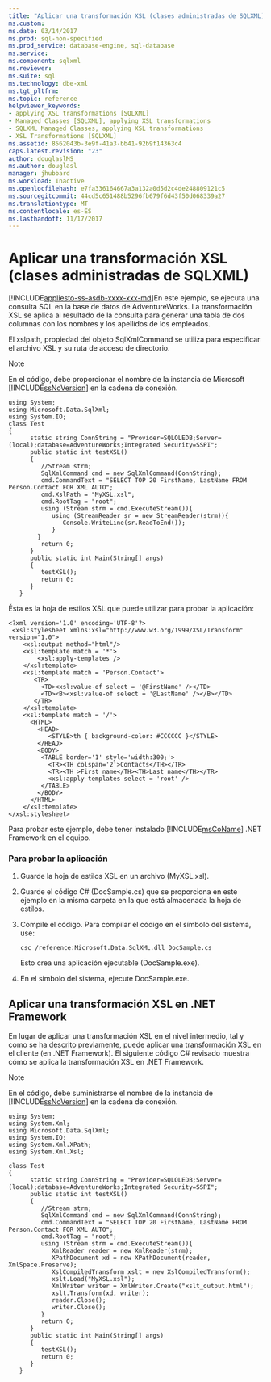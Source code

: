 ```yaml
---
title: "Aplicar una transformación XSL (clases administradas de SQLXML) | Documentos de Microsoft"
ms.custom: 
ms.date: 03/14/2017
ms.prod: sql-non-specified
ms.prod_service: database-engine, sql-database
ms.service: 
ms.component: sqlxml
ms.reviewer: 
ms.suite: sql
ms.technology: dbe-xml
ms.tgt_pltfrm: 
ms.topic: reference
helpviewer_keywords:
- applying XSL transformations [SQLXML]
- Managed Classes [SQLXML], applying XSL transformations
- SQLXML Managed Classes, applying XSL transformations
- XSL Transformations [SQLXML]
ms.assetid: 8562043b-3e9f-41a3-bb41-92b9f14363c4
caps.latest.revision: "23"
author: douglaslMS
ms.author: douglasl
manager: jhubbard
ms.workload: Inactive
ms.openlocfilehash: e7fa336164667a3a132a0d5d2c4de248809121c5
ms.sourcegitcommit: 44cd5c651488b5296fb679f6d43f50d068339a27
ms.translationtype: MT
ms.contentlocale: es-ES
ms.lasthandoff: 11/17/2017
---
```

# <a name="applying-an-xsl-transformation-sqlxml-managed-classes"></a>Aplicar una transformación XSL (clases administradas de SQLXML)
[!INCLUDE[appliesto-ss-asdb-xxxx-xxx-md](../../../includes/appliesto-ss-asdb-xxxx-xxx-md.md)]En este ejemplo, se ejecuta una consulta SQL en la base de datos de AdventureWorks. La transformación XSL se aplica al resultado de la consulta para generar una tabla de dos columnas con los nombres y los apellidos de los empleados.  
  
 El xslpath, propiedad del objeto SqlXmlCommand se utiliza para especificar el archivo XSL y su ruta de acceso de directorio.  
  
> [!NOTE]  
>  En el código, debe proporcionar el nombre de la instancia de Microsoft [!INCLUDE[ssNoVersion](../../../includes/ssnoversion-md.md)] en la cadena de conexión.  
  
```  
using System;  
using Microsoft.Data.SqlXml;  
using System.IO;  
class Test  
{  
      static string ConnString = "Provider=SQLOLEDB;Server=(local);database=AdventureWorks;Integrated Security=SSPI";  
      public static int testXSL()  
      {  
         //Stream strm;  
         SqlXmlCommand cmd = new SqlXmlCommand(ConnString);  
         cmd.CommandText = "SELECT TOP 20 FirstName, LastName FROM Person.Contact FOR XML AUTO";  
         cmd.XslPath = "MyXSL.xsl";  
         cmd.RootTag = "root";  
         using (Stream strm = cmd.ExecuteStream()){  
            using (StreamReader sr = new StreamReader(strm)){  
               Console.WriteLine(sr.ReadToEnd());  
            }  
        }  
         return 0;  
      }  
      public static int Main(String[] args)  
      {  
         testXSL();     
         return 0;  
      }  
   }  
```  
  
 Ésta es la hoja de estilos XSL que puede utilizar para probar la aplicación:  
  
```  
<?xml version='1.0' encoding='UTF-8'?>  
 <xsl:stylesheet xmlns:xsl="http://www.w3.org/1999/XSL/Transform" version="1.0">   
    <xsl:output method="html"/>  
    <xsl:template match = '*'>  
        <xsl:apply-templates />  
    </xsl:template>  
    <xsl:template match = 'Person.Contact'>  
       <TR>  
         <TD><xsl:value-of select = '@FirstName' /></TD>  
         <TD><B><xsl:value-of select = '@LastName' /></B></TD>  
       </TR>  
    </xsl:template>  
    <xsl:template match = '/'>  
      <HTML>  
        <HEAD>  
           <STYLE>th { background-color: #CCCCCC }</STYLE>  
        </HEAD>  
        <BODY>  
         <TABLE border='1' style='width:300;'>  
           <TR><TH colspan='2'>Contacts</TH></TR>  
           <TR><TH >First name</TH><TH>Last name</TH></TR>  
           <xsl:apply-templates select = 'root' />  
         </TABLE>  
        </BODY>  
      </HTML>  
    </xsl:template>  
</xsl:stylesheet>  
```  
  
 Para probar este ejemplo, debe tener instalado [!INCLUDE[msCoName](../../../includes/msconame-md.md)] .NET Framework en el equipo.  
  
### <a name="to-test-the-application"></a>Para probar la aplicación  
  
1.  Guarde la hoja de estilos XSL en un archivo (MyXSL.xsl).  
  
2.  Guarde el código C# (DocSample.cs) que se proporciona en este ejemplo en la misma carpeta en la que está almacenada la hoja de estilos.  
  
3.  Compile el código. Para compilar el código en el símbolo del sistema, use:  
  
    ```  
    csc /reference:Microsoft.Data.SqlXML.dll DocSample.cs  
    ```  
  
     Esto crea una aplicación ejecutable (DocSample.exe).  
  
4.  En el símbolo del sistema, ejecute DocSample.exe.  
  
## <a name="applying-an-xsl-transformation-in-the-net-framework"></a>Aplicar una transformación XSL en .NET Framework  
 En lugar de aplicar una transformación XSL en el nivel intermedio, tal y como se ha descrito previamente, puede aplicar una transformación XSL en el cliente (en .NET Framework). El siguiente código C# revisado muestra cómo se aplica la transformación XSL en .NET Framework.  
  
> [!NOTE]  
>  En el código, debe suministrarse el nombre de la instancia de [!INCLUDE[ssNoVersion](../../../includes/ssnoversion-md.md)] en la cadena de conexión.  
  
```  
using System;  
using System.Xml;  
using Microsoft.Data.SqlXml;  
using System.IO;  
using System.Xml.XPath;  
using System.Xml.Xsl;  
  
class Test  
{  
      static string ConnString = "Provider=SQLOLEDB;Server=(local);database=AdventureWorks;Integrated Security=SSPI";  
      public static int testXSL()  
      {  
         //Stream strm;  
         SqlXmlCommand cmd = new SqlXmlCommand(ConnString);  
         cmd.CommandText = "SELECT TOP 20 FirstName, LastName FROM Person.Contact FOR XML AUTO";  
         cmd.RootTag = "root";  
         using (Stream strm = cmd.ExecuteStream()){  
            XmlReader reader = new XmlReader(strm);  
            XPathDocument xd = new XPathDocument(reader, XmlSpace.Preserve);  
            XslCompiledTransform xslt = new XslCompiledTransform();  
            xslt.Load("MyXSL.xsl");  
            XmlWriter writer = XmlWriter.Create("xslt_output.html");  
            xslt.Transform(xd, writer);  
            reader.Close();  
            writer.Close();  
         }  
         return 0;  
      }  
      public static int Main(String[] args)  
      {  
         testXSL();     
         return 0;  
      }  
   }  
```  
  
  
